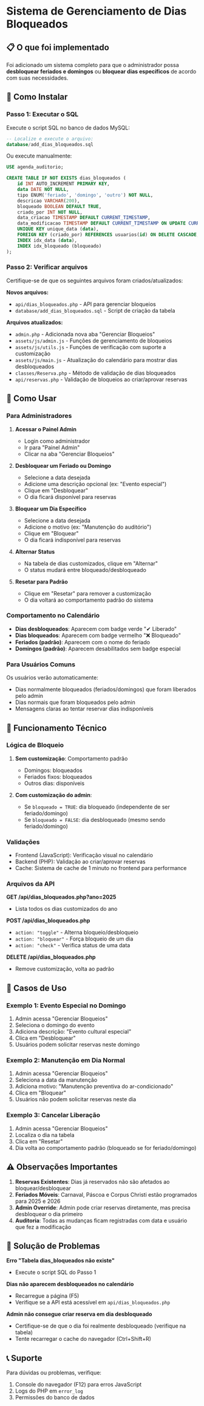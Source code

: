 # Sistema de Gerenciamento de Dias Bloqueados

## 📋 O que foi implementado

Foi adicionado um sistema completo para que o administrador possa **desbloquear feriados e domingos** ou **bloquear dias específicos** de acordo com suas necessidades.

## 🚀 Como Instalar

### Passo 1: Executar o SQL

Execute o script SQL no banco de dados MySQL:

```sql
-- Localize e execute o arquivo:
database/add_dias_bloqueados.sql
```

Ou execute manualmente:

```sql
USE agenda_auditorio;

CREATE TABLE IF NOT EXISTS dias_bloqueados (
    id INT AUTO_INCREMENT PRIMARY KEY,
    data DATE NOT NULL,
    tipo ENUM('feriado', 'domingo', 'outro') NOT NULL,
    descricao VARCHAR(200),
    bloqueado BOOLEAN DEFAULT TRUE,
    criado_por INT NOT NULL,
    data_criacao TIMESTAMP DEFAULT CURRENT_TIMESTAMP,
    data_modificacao TIMESTAMP DEFAULT CURRENT_TIMESTAMP ON UPDATE CURRENT_TIMESTAMP,
    UNIQUE KEY unique_data (data),
    FOREIGN KEY (criado_por) REFERENCES usuarios(id) ON DELETE CASCADE,
    INDEX idx_data (data),
    INDEX idx_bloqueado (bloqueado)
);
```

### Passo 2: Verificar arquivos

Certifique-se de que os seguintes arquivos foram criados/atualizados:

**Novos arquivos:**
- `api/dias_bloqueados.php` - API para gerenciar bloqueios
- `database/add_dias_bloqueados.sql` - Script de criação da tabela

**Arquivos atualizados:**
- `admin.php` - Adicionada nova aba "Gerenciar Bloqueios"
- `assets/js/admin.js` - Funções de gerenciamento de bloqueios
- `assets/js/utils.js` - Funções de verificação com suporte a customização
- `assets/js/main.js` - Atualização do calendário para mostrar dias desbloqueados
- `classes/Reserva.php` - Método de validação de dias bloqueados
- `api/reservas.php` - Validação de bloqueios ao criar/aprovar reservas

## 📖 Como Usar

### Para Administradores

1. **Acessar o Painel Admin**
   - Login como administrador
   - Ir para "Painel Admin"
   - Clicar na aba "Gerenciar Bloqueios"

2. **Desbloquear um Feriado ou Domingo**
   - Selecione a data desejada
   - Adicione uma descrição opcional (ex: "Evento especial")
   - Clique em "Desbloquear"
   - O dia ficará disponível para reservas

3. **Bloquear um Dia Específico**
   - Selecione a data desejada
   - Adicione o motivo (ex: "Manutenção do auditório")
   - Clique em "Bloquear"
   - O dia ficará indisponível para reservas

4. **Alternar Status**
   - Na tabela de dias customizados, clique em "Alternar"
   - O status mudará entre bloqueado/desbloqueado

5. **Resetar para Padrão**
   - Clique em "Resetar" para remover a customização
   - O dia voltará ao comportamento padrão do sistema

### Comportamento no Calendário

- **Dias desbloqueados**: Aparecem com badge verde "✔ Liberado"
- **Dias bloqueados**: Aparecem com badge vermelho "❌ Bloqueado"
- **Feriados (padrão)**: Aparecem com o nome do feriado
- **Domingos (padrão)**: Aparecem desabilitados sem badge especial

### Para Usuários Comuns

Os usuários verão automaticamente:
- Dias normalmente bloqueados (feriados/domingos) que foram liberados pelo admin
- Dias normais que foram bloqueados pelo admin
- Mensagens claras ao tentar reservar dias indisponíveis

## 🔧 Funcionamento Técnico

### Lógica de Bloqueio

1. **Sem customização**: Comportamento padrão
   - Domingos: bloqueados
   - Feriados fixos: bloqueados
   - Outros dias: disponíveis

2. **Com customização do admin**:
   - Se `bloqueado = TRUE`: dia bloqueado (independente de ser feriado/domingo)
   - Se `bloqueado = FALSE`: dia desbloqueado (mesmo sendo feriado/domingo)

### Validações

- Frontend (JavaScript): Verificação visual no calendário
- Backend (PHP): Validação ao criar/aprovar reservas
- Cache: Sistema de cache de 1 minuto no frontend para performance

### Arquivos da API

**GET /api/dias_bloqueados.php?ano=2025**
- Lista todos os dias customizados do ano

**POST /api/dias_bloqueados.php**
- `action: "toggle"` - Alterna bloqueio/desbloqueio
- `action: "bloquear"` - Força bloqueio de um dia
- `action: "check"` - Verifica status de uma data

**DELETE /api/dias_bloqueados.php**
- Remove customização, volta ao padrão

## 🎯 Casos de Uso

### Exemplo 1: Evento Especial no Domingo
1. Admin acessa "Gerenciar Bloqueios"
2. Seleciona o domingo do evento
3. Adiciona descrição: "Evento cultural especial"
4. Clica em "Desbloquear"
5. Usuários podem solicitar reservas neste domingo

### Exemplo 2: Manutenção em Dia Normal
1. Admin acessa "Gerenciar Bloqueios"
2. Seleciona a data da manutenção
3. Adiciona motivo: "Manutenção preventiva do ar-condicionado"
4. Clica em "Bloquear"
5. Usuários não podem solicitar reservas neste dia

### Exemplo 3: Cancelar Liberação
1. Admin acessa "Gerenciar Bloqueios"
2. Localiza o dia na tabela
3. Clica em "Resetar"
4. Dia volta ao comportamento padrão (bloqueado se for feriado/domingo)

## ⚠️ Observações Importantes

1. **Reservas Existentes**: Dias já reservados não são afetados ao bloquear/desbloquear
2. **Feriados Móveis**: Carnaval, Páscoa e Corpus Christi estão programados para 2025 e 2026
3. **Admin Override**: Admin pode criar reservas diretamente, mas precisa desbloquear o dia primeiro
4. **Auditoria**: Todas as mudanças ficam registradas com data e usuário que fez a modificação

## 🐛 Solução de Problemas

**Erro "Tabela dias_bloqueados não existe"**
- Execute o script SQL do Passo 1

**Dias não aparecem desbloqueados no calendário**
- Recarregue a página (F5)
- Verifique se a API está acessível em `api/dias_bloqueados.php`

**Admin não consegue criar reserva em dia desbloqueado**
- Certifique-se de que o dia foi realmente desbloqueado (verifique na tabela)
- Tente recarregar o cache do navegador (Ctrl+Shift+R)

## 📞 Suporte

Para dúvidas ou problemas, verifique:
1. Console do navegador (F12) para erros JavaScript
2. Logs do PHP em `error_log`
3. Permissões do banco de dados
